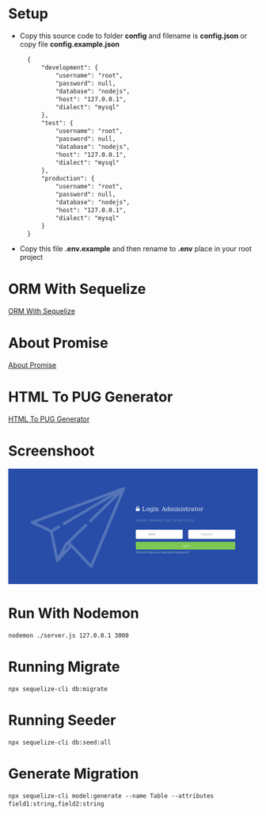 # Setup
- Copy this source code to folder <b>config</b> and filename is <b>config.json</b> or copy file <b>config.example.json</b>

		{
			"development": {
		    	"username": "root",
		    	"password": null,
		    	"database": "nodejs",
		    	"host": "127.0.0.1",
		    	"dialect": "mysql" 
	    	},
	    	"test": {
			    "username": "root",
			    "password": null,
			    "database": "nodejs",
			    "host": "127.0.0.1",
			    "dialect": "mysql"
	    	},
		    "production": {
			    "username": "root",
			    "password": null,
			    "database": "nodejs",
			    "host": "127.0.0.1",
			    "dialect": "mysql"
			}
		}

- Copy this file <b>.env.example</b> and then rename to <b>.env</b> place in your root project

# ORM With Sequelize
<a href="//docs.sequelizejs.com/manual/installation/getting-started.html">ORM With Sequelize</a>
# About Promise
<a href="//developer.mozilla.org/en-US/docs/Web/JavaScript/Reference/Global_Objects/Promise">About Promise</a>
# HTML To PUG Generator
<a href="//pughtml.com">HTML To PUG Generator</a>
# Screenshoot
![Alt text](public/assets/images/screenshoot.png?raw=true "Screenshoot" )

# Run With Nodemon
	nodemon ./server.js 127.0.0.1 3000
# Running Migrate
	npx sequelize-cli db:migrate
# Running Seeder
	npx sequelize-cli db:seed:all
# Generate Migration
	npx sequelize-cli model:generate --name Table --attributes field1:string,field2:string